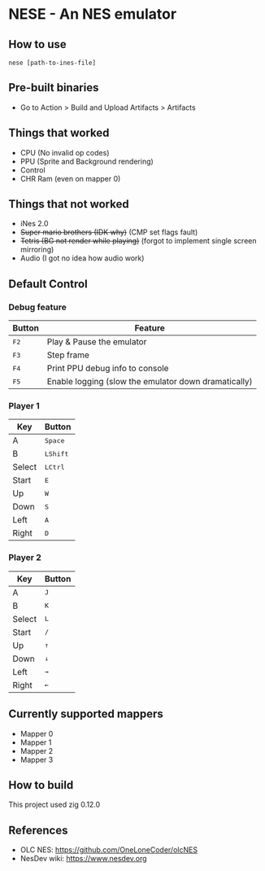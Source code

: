 # NESE - An NES emulator

## How to use

```
nese [path-to-ines-file]
```

## Pre-built binaries

- Go to Action > Build and Upload Artifacts > Artifacts

## Things that worked

- CPU (No invalid op codes)
- PPU (Sprite and Background rendering)
- Control
- CHR Ram (even on mapper 0)

## Things that not worked

- iNes 2.0
- ~~Super mario brothers (IDK why)~~ (CMP set flags fault)
- ~~Tetris (BG not render while playing)~~ (forgot to implement single screen mirroring)
- Audio (I got no idea how audio work)

## Default Control

### Debug feature

| Button        | Feature                                              |
| ------------- | ---------------------------------------------------- |
| <kbd>F2</kbd> | Play & Pause the emulator                            |
| <kbd>F3</kbd> | Step frame                                           |
| <kbd>F4</kbd> | Print PPU debug info to console                      |
| <kbd>F5</kbd> | Enable logging (slow the emulator down dramatically) |

### Player 1

| Key    | Button            |
| ------ | ----------------- |
| A      | <kbd>Space</kbd>  |
| B      | <kbd>LShift</kbd> |
| Select | <kbd>LCtrl</kbd>  |
| Start  | <kbd>E</kbd>      |
| Up     | <kbd>W</kbd>      |
| Down   | <kbd>S</kbd>      |
| Left   | <kbd>A</kbd>      |
| Right  | <kbd>D</kbd>      |

### Player 2

| Key    | Button       |
| ------ | ------------ |
| A      | <kbd>J</kbd> |
| B      | <kbd>K</kbd> |
| Select | <kbd>L</kbd> |
| Start  | <kbd>/</kbd> |
| Up     | <kbd>↑</kbd> |
| Down   | <kbd>↓</kbd> |
| Left   | <kbd>→</kbd> |
| Right  | <kbd>←</kbd> |

## Currently supported mappers

- Mapper 0
- Mapper 1
- Mapper 2
- Mapper 3

## How to build

This project used zig 0.12.0

## References

- OLC NES: https://github.com/OneLoneCoder/olcNES
- NesDev wiki: https://www.nesdev.org
